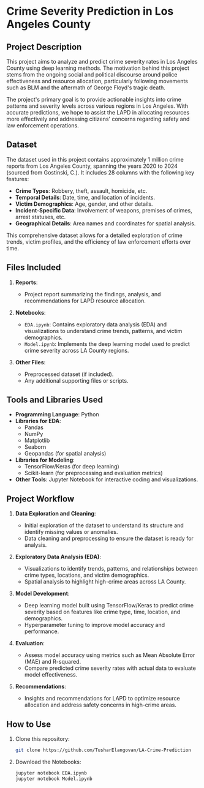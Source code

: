 # Crime Severity Prediction in Los Angeles County  

## Project Description  
This project aims to analyze and predict crime severity rates in Los Angeles County using deep learning methods. The motivation behind this project stems from the ongoing social and political discourse around police effectiveness and resource allocation, particularly following movements such as BLM and the aftermath of George Floyd's tragic death.  

The project's primary goal is to provide actionable insights into crime patterns and severity levels across various regions in Los Angeles. With accurate predictions, we hope to assist the LAPD in allocating resources more effectively and addressing citizens' concerns regarding safety and law enforcement operations.  

## Dataset  
The dataset used in this project contains approximately 1 million crime reports from Los Angeles County, spanning the years 2020 to 2024 (sourced from Gostinski, C.). It includes 28 columns with the following key features:  
- **Crime Types**: Robbery, theft, assault, homicide, etc.  
- **Temporal Details**: Date, time, and location of incidents.  
- **Victim Demographics**: Age, gender, and other details.  
- **Incident-Specific Data**: Involvement of weapons, premises of crimes, arrest statuses, etc.  
- **Geographical Details**: Area names and coordinates for spatial analysis.  

This comprehensive dataset allows for a detailed exploration of crime trends, victim profiles, and the efficiency of law enforcement efforts over time.  

## Files Included  
1. **Reports**:  
   - Project report summarizing the findings, analysis, and recommendations for LAPD resource allocation.  

2. **Notebooks**:  
   - `EDA.ipynb`: Contains exploratory data analysis (EDA) and visualizations to understand crime trends, patterns, and victim demographics.  
   - `Model.ipynb`: Implements the deep learning model used to predict crime severity across LA County regions.  

3. **Other Files**:  
   - Preprocessed dataset (if included).  
   - Any additional supporting files or scripts.  

## Tools and Libraries Used  
- **Programming Language**: Python  
- **Libraries for EDA**:  
  - Pandas  
  - NumPy  
  - Matplotlib  
  - Seaborn  
  - Geopandas (for spatial analysis)  
- **Libraries for Modeling**:  
  - TensorFlow/Keras (for deep learning)  
  - Scikit-learn (for preprocessing and evaluation metrics)  
- **Other Tools**: Jupyter Notebook for interactive coding and visualizations.  

## Project Workflow  
1. **Data Exploration and Cleaning**:  
   - Initial exploration of the dataset to understand its structure and identify missing values or anomalies.  
   - Data cleaning and preprocessing to ensure the dataset is ready for analysis.  

2. **Exploratory Data Analysis (EDA)**:  
   - Visualizations to identify trends, patterns, and relationships between crime types, locations, and victim demographics.  
   - Spatial analysis to highlight high-crime areas across LA County.  

3. **Model Development**:  
   - Deep learning model built using TensorFlow/Keras to predict crime severity based on features like crime type, time, location, and demographics.  
   - Hyperparameter tuning to improve model accuracy and performance.  

4. **Evaluation**:  
   - Assess model accuracy using metrics such as Mean Absolute Error (MAE) and R-squared.  
   - Compare predicted crime severity rates with actual data to evaluate model effectiveness.  

5. **Recommendations**:  
   - Insights and recommendations for LAPD to optimize resource allocation and address safety concerns in high-crime areas.  

## How to Use  
1. Clone this repository:  
   ```bash  
   git clone https://github.com/TusharElangovan/LA-Crime-Prediction
2. Download the Notebooks:
   ```bash
   jupyter notebook EDA.ipynb  
   jupyter notebook Model.ipynb  
